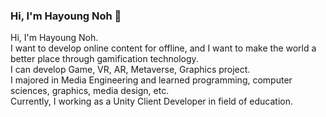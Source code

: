 ### Hi, I'm Hayoung Noh 👋  
Hi, I'm Hayoung Noh.  
I want to develop online content for offline, and I want to make the world a better place through gamification technology.   
I can develop Game, VR, AR, Metaverse, Graphics project.  
I majored in Media Engineering and learned programming, computer sciences, graphics, media design, etc.  
Currently, I working as a Unity Client Developer in field of education.  

<!--
**watertree34/watertree34** is a ✨ _special_ ✨ repository because its `README.md` (this file) appears on your GitHub profile.

Here are some ideas to get you started:

- 🔭 I’m currently working on ...
- 🌱 I’m currently learning ...
- 👯 I’m looking to collaborate on ...
- 🤔 I’m looking for help with ...
- 💬 Ask me about ...
- 📫 How to reach me: ...
- 😄 Pronouns: ...
- ⚡ Fun fact: ...
-->
